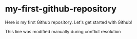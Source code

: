 # my-first-github-repository

Here is my first Github repository. Let's get started with Github!

This line was modified manually during conflict resolution
